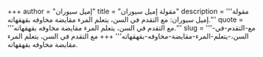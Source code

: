 +++
author = "إميل سيوران"
title = "مقولة إميل سيوران"
description = '''مقولة إميل سيوران: مع التقدم في السن، يتعلم المرء مقايضة مخاوفه بقهقهاته.'''
quote = '''مع التقدم في السن، يتعلم المرء مقايضة مخاوفه بقهقهاته.'''
slug = '''مع-التقدم-في-السن،-يتعلم-المرء-مقايضة-مخاوفه-بقهقهاته'''
+++
مع التقدم في السن، يتعلم المرء مقايضة مخاوفه بقهقهاته.
